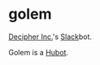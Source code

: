 # golem

[Decipher Inc.](http://decipherinc.com)'s [Slack](http://slack.com)bot.

Golem is a [Hubot](https://hubot.github.com/).
